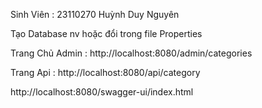 Sinh Viên : 23110270 Huỳnh Duy Nguyên


Tạo Database nv hoặc đổi trong file Properties


Trang Chủ Admin : http://localhost:8080/admin/categories


Trang Api : http://localhost:8080/api/category

http://localhost:8080/swagger-ui/index.html